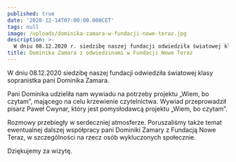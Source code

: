 ```yaml
---
published: true
date: '2020-12-14T07:00:00.000CET'
tags: null
image: /uploads/dominika-zamara-w-fundacji-nowe-teraz.jpg
description: >-
  W dniu 08.12.2020 r. siedzibę naszej fundacji odwiedziła światowej klasy sopranistka pani Dominika Zamara.
title: Dominika Zamara z odwiedzinami w Fundacji Nowe Teraz
---
```



W dniu 08.12.2020 siedzibę naszej fundacji odwiedziła światowej klasy sopranistka pani Dominika Zamara.

Pani Dominika udzieliła nam wywiadu na potrzeby projektu „Wiem, bo czytam”, mającego na celu krzewienie czytelnictwa. Wywiad przeprowadził pisarz Paweł Cwynar, który jest pomysłodawcą projektu „Wiem, bo czytam”.

Rozmowy przebiegły w serdeczniej atmosferze. Poruszaliśmy także temat ewentualnej dalszej współpracy pani Dominiki Zamary z Fundacją Nowe Teraz, w szczególności na rzecz osób wykluczonych społecznie.

Dziękujemy za wizytę.
